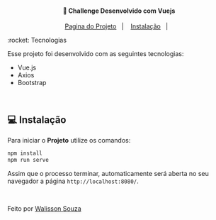 <h4 align="center">
  🚀 Challenge Desenvolvido com Vuejs
</h4>

<p align="center">
  <a href="https://new-app-criptomoeda.vercel.app/">Pagina do Projeto</a>&nbsp;&nbsp;&nbsp;|&nbsp;&nbsp;&nbsp;
  <a href="#-instalação">Instalação</a>&nbsp;&nbsp;&nbsp;|&nbsp;&nbsp;&nbsp;
  
</p>
:rocket: Tecnologias

Esse projeto foi desenvolvido com as seguintes tecnologias:

- Vue.js
- Axios
- Bootstrap
<br>

## 💻 Instalação

Para iniciar o **Projeto** utilize os comandos:

```bash
npm install
npm run serve

```

Assim que o processo terminar, automaticamente será aberta no seu navegador a página `http://localhost:8080/`.

<br>

Feito por [Walisson Souza](https://github.com/walisson27)
